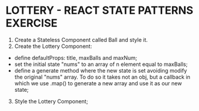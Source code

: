 # LOTTERY - REACT STATE PATTERNS EXERCISE

1. Create a Stateless Component called Ball and style it.
2. Create the Lottery Component:
  * define defaultProps: title, maxBalls and maxNum;
  * set the initial state "nums" to an array of n element equal to maxBalls;
  * define a generate method where the new state is set avoiding modify the original "nums" array. To do so it takes not an obj, but a callback in which we use .map() to generate a new array and use it as our new state;
3. Style the Lottery Component;